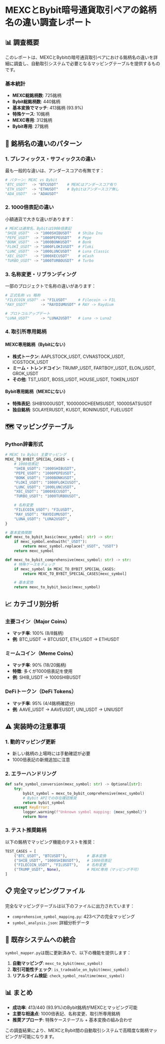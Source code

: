 # MEXCとBybit暗号通貨取引ペアの銘柄名の違い調査レポート

## 📊 調査概要

このレポートは、MEXCとBybitの暗号通貨取引ペアにおける銘柄名の違いを詳細に調査し、自動取引システムで必要となるマッピングテーブルを提供するものです。

### 基本統計

- **MEXC総銘柄数**: 725銘柄
- **Bybit総銘柄数**: 440銘柄
- **基本変換でマッチ**: 413銘柄 (93.9%)
- **特殊ケース**: 10銘柄
- **MEXC専用**: 312銘柄
- **Bybit専用**: 27銘柄

## 🔄 銘柄名の違いのパターン

### 1. プレフィックス・サフィックスの違い

最も一般的な違いは、アンダースコアの有無です：

```python
# パターン: MEXC vs Bybit
"BTC_USDT"  -> "BTCUSDT"    # MEXCはアンダースコア有り
"ETH_USDT"  -> "ETHUSDT"    # Bybitはアンダースコア無し
"ADA_USDT"  -> "ADAUSDT"
```

### 2. 1000倍表記の違い

小額通貨で大きな違いがあります：

```python
# MEXCは通常名、Bybitは1000倍表記
"SHIB_USDT"  -> "1000SHIBUSDT"   # Shiba Inu
"PEPE_USDT"  -> "1000PEPEUSDT"   # Pepe
"BONK_USDT"  -> "1000BONKUSDT"   # Bonk
"FLOKI_USDT" -> "1000FLOKIUSDT"  # Floki
"LUNC_USDT"  -> "1000LUNCUSDT"   # Luna Classic
"XEC_USDT"   -> "1000XECUSDT"    # eCash
"TURBO_USDT" -> "1000TURBOUSDT"  # Turbo
```

### 3. 名称変更・リブランディング

一部のプロジェクトで名称の違いがあります：

```python
# 正式名称 vs 略称
"FILECOIN_USDT" -> "FILUSDT"     # Filecoin -> FIL
"RAY_USDT"      -> "RAYDIUMUSDT" # RAY -> Raydium

# プロトコルアップデート
"LUNA_USDT"     -> "LUNA2USDT"   # Luna -> Luna2
```

### 4. 取引所専用銘柄

#### MEXC専用銘柄（Bybitにない）

- **株式トークン**: AAPLSTOCK_USDT, CVNASTOCK_USDT, ICGSTOCK_USDT
- **ミーム・トレンドコイン**: TRUMP_USDT, FARTBOY_USDT, ELON_USDT, GROK_USDT
- **その他**: TST_USDT, BOSS_USDT, HOUSE_USDT, TOKEN_USDT

#### Bybit専用銘柄（MEXCにない）

- **特殊表記**: SHIB1000USDT, 1000000CHEEMSUSDT, 10000SATSUSDT
- **独自銘柄**: SOLAYERUSDT, KUSDT, RONINUSDT, FUELUSDT

## 🗺️ マッピングテーブル

### Python辞書形式

```python
# MEXC to Bybit 主要マッピング
MEXC_TO_BYBIT_SPECIAL_CASES = {
    # 1000倍表記
    "SHIB_USDT": "1000SHIBUSDT",
    "PEPE_USDT": "1000PEPEUSDT",
    "BONK_USDT": "1000BONKUSDT",
    "FLOKI_USDT": "1000FLOKIUSDT",
    "LUNC_USDT": "1000LUNCUSDT",
    "XEC_USDT": "1000XECUSDT",
    "TURBO_USDT": "1000TURBOUSDT",

    # 名称変更
    "FILECOIN_USDT": "FILUSDT",
    "RAY_USDT": "RAYDIUMUSDT",
    "LUNA_USDT": "LUNA2USDT",
}

# 基本変換関数
def mexc_to_bybit_basic(mexc_symbol: str) -> str:
    if mexc_symbol.endswith("_USDT"):
        return mexc_symbol.replace("_USDT", "USDT")
    return mexc_symbol

def mexc_to_bybit_comprehensive(mexc_symbol: str) -> str:
    # 特殊ケースをチェック
    if mexc_symbol in MEXC_TO_BYBIT_SPECIAL_CASES:
        return MEXC_TO_BYBIT_SPECIAL_CASES[mexc_symbol]

    # 基本変換
    return mexc_to_bybit_basic(mexc_symbol)
```

## 📈 カテゴリ別分析

### 主要コイン（Major Coins）
- **マッチ率**: 100% (8/8銘柄)
- **例**: BTC_USDT → BTCUSDT, ETH_USDT → ETHUSDT

### ミームコイン（Meme Coins）
- **マッチ率**: 90% (18/20銘柄)
- **特徴**: 多くが1000倍表記を使用
- **例**: SHIB_USDT → 1000SHIBUSDT

### DeFiトークン（DeFi Tokens）
- **マッチ率**: 95% (4/4銘柄確認分)
- **例**: AAVE_USDT → AAVEUSDT, UNI_USDT → UNIUSDT

## ⚠️ 実装時の注意事項

### 1. 動的マッピング更新
- 新しい銘柄の上場時には手動確認が必要
- 1000倍表記の新規追加に注意

### 2. エラーハンドリング
```python
def safe_symbol_conversion(mexc_symbol: str) -> Optional[str]:
    try:
        bybit_symbol = mexc_to_bybit_comprehensive(mexc_symbol)
        # Bybit APIでの存在確認推奨
        return bybit_symbol
    except KeyError:
        logger.warning(f"Unknown symbol mapping: {mexc_symbol}")
        return None
```

### 3. テスト推奨銘柄
以下の銘柄でマッピング機能のテストを推奨：

```python
TEST_CASES = [
    ("BTC_USDT", "BTCUSDT"),         # 基本変換
    ("SHIB_USDT", "1000SHIBUSDT"),   # 1000倍表記
    ("FILECOIN_USDT", "FILUSDT"),    # 名称変更
    ("TRUMP_USDT", None),            # MEXC専用（マッピング不可）
]
```

## 📋 完全マッピングファイル

完全なマッピングテーブルは以下のファイルに出力されています：
- `comprehensive_symbol_mapping.py`: 423ペアの完全マッピング
- `symbol_analysis.json`: 詳細分析データ

## 🔧 既存システムへの統合

`symbol_mapper.py`は既に更新済みで、以下の機能を提供します：

1. **自動マッピング**: `mexc_to_bybit(mexc_symbol)`
2. **取引可能性チェック**: `is_tradeable_on_bybit(mexc_symbol)`
3. **リアルタイム検証**: `check_symbol_realtime(mexc_symbol)`

## 📊 まとめ

- **成功率**: 413/440 (93.9%)のBybit銘柄がMEXCとマッピング可能
- **主要な相違点**: 1000倍表記、名称変更、取引所専用銘柄
- **推奨アプローチ**: 特殊ケーステーブル + 基本変換の組み合わせ

この調査結果により、MEXCとBybit間の自動取引システムで高精度な銘柄マッピングが可能になります。
